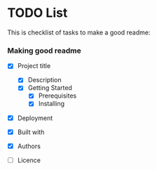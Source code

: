 # TODO List
This is checklist of tasks to make a good readme:


### Making good readme
- [x] Project title
  - [x] Description
  - [x] Getting Started
    - [x] Prerequisites
    - [x] Installing
- [x] Deployment
- [x] Built with
- [x] Authors
- [ ] Licence

